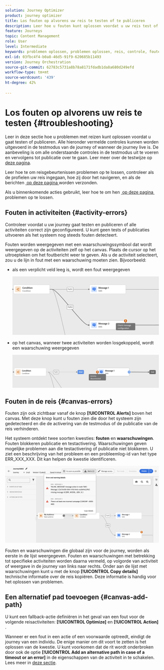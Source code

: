```yaml
---
solution: Journey Optimizer
product: journey optimizer
title: Los fouten op alvorens uw reis te testen of te publiceren
description: Leer hoe u fouten kunt oplossen voordat u uw reis test of publiceert
feature: Journeys
topic: Content Management
role: User
level: Intermediate
keywords: problemen oplossen, problemen oplossen, reis, controle, fouten
exl-id: 03fbc4f4-b0a8-46d5-91f9-620685b11493
version: Journey Orchestration
source-git-commit: 62783c5731a8b78a8171fdadb1da8a680d249efd
workflow-type: tm+mt
source-wordcount: '439'
ht-degree: 42%

---
```


# Los fouten op alvorens uw reis te testen {#troubleshooting}

Leer in deze sectie hoe u problemen met reizen kunt oplossen voordat u gaat testen of publiceren. Alle hieronder vermelde controles kunnen worden uitgevoerd in de testmodus van de journey of wanneer de journey live is. De aanbeveling is om alle onderstaande controles in de testmodus uit te voeren en vervolgens tot publicatie over te gaan. Leer meer over de testwijze op [&#x200B; deze pagina &#x200B;](../building-journeys/testing-the-journey.md).

Leer hoe te om reisgebeurtenissen problemen op te lossen, controleer als de profielen uw reis ingegaan, hoe zij door het navigeren, en als de berichten [&#x200B; op deze pagina &#x200B;](troubleshooting-execution.md) worden verzonden.

Als u binnenkomende acties gebruikt, leer hoe te om hen [&#x200B; op deze pagina &#x200B;](troubleshooting-inbound.md) problemen op te lossen.

## Fouten in activiteiten {#activity-errors}

Controleer voordat u uw journey gaat testen en publiceren of alle activiteiten correct zijn geconfigureerd. U kunt geen tests of publicaties uitvoeren als het systeem nog steeds fouten detecteert.

Fouten worden weergegeven met een waarschuwingssymbool dat wordt weergegeven op de activiteiten zelf op het canvas. Plaats de cursor op het uitroepteken om het foutbericht weer te geven. Als u de activiteit selecteert, zou u de lijn in fout met een waarschuwing moeten zien. Bijvoorbeeld:

* als een verplicht veld leeg is, wordt een fout weergegeven

  ![](assets/journey63.png)

* op het canvas, wanneer twee activiteiten worden losgekoppeld, wordt een waarschuwing weergegeven

  ![](assets/canvas-disconnected.png)

## Fouten in de reis {#canvas-errors}

Fouten zijn ook zichtbaar vanaf de knop **[!UICONTROL Alerts]** boven het canvas. Met deze knop kunt u fouten zien die door het systeem zijn gedetecteerd en die de activering van de testmodus of de publicatie van de reis verhinderen.

Het systeem ontdekt twee soorten kwesties: **fouten** en **waarschuwingen**. Fouten blokkeren publicatie en testactivering. Waarschuwingen geven mogelijke problemen aan die testactivering of publicatie niet blokkeren. U ziet een beschrijving van het probleem en een probleemlog-id van het type ERR_XXX_XXX. Dit kan helpen de kwestie identificeren.

![](assets/journey-error-and-warning.png)

<!--Most of the time, errors detected by the system are linked to errors visible on the activities but they can also relate to other issues. In all cases, check alerts and resolve the issue using to the error description. If you cannot identify the issue, use the **[!UICONTROL Copy details]** button to store the alerts, and send them to your administrator.-->

Fouten en waarschuwingen die globaal zijn voor de journey, worden als eerste in de lijst weergegeven. Fouten en waarschuwingen met betrekking tot specifieke activiteiten worden daarna vermeld, op volgorde van activiteit of weergave in de journey van links naar rechts. Onder aan de lijst met waarschuwingen kunt u met de knop **[!UICONTROL Copy details]** technische informatie over de reis kopiëren. Deze informatie is handig voor het oplossen van problemen.

## Een alternatief pad toevoegen {#canvas-add-path}

U kunt een fallback-actie definiëren in het geval van een fout voor de volgende reisactiviteiten: **[!UICONTROL Optimize]** en **[!UICONTROL Action]** .

Wanneer er een fout in een actie of een voorwaarde optreedt, eindigt de journey van een individu. De enige manier om dit voort te zetten is het oplossen van de kwestie. U kunt voorkomen dat de rit wordt onderbroken door ook de optie **[!UICONTROL Add an alternative path in case of a timeout or an error]** in de eigenschappen van de activiteit in te schakelen. Lees meer in [deze sectie](../building-journeys/using-the-journey-designer.md#paths).
